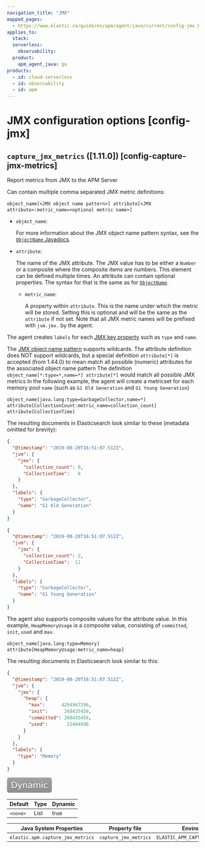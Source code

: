 ```yaml
---
navigation_title: "JMX"
mapped_pages:
  - https://www.elastic.co/guide/en/apm/agent/java/current/config-jmx.html
applies_to:
  stack:
  serverless:
    observability:
  product:
    apm_agent_java: ga
products:
  - id: cloud-serverless
  - id: observability
  - id: apm
---
```


# JMX configuration options [config-jmx]



## `capture_jmx_metrics` ([1.11.0]) [config-capture-jmx-metrics]

Report metrics from JMX to the APM Server

Can contain multiple comma separated JMX metric definitions:

```
object_name[<JMX object name pattern>] attribute[<JMX attribute>:metric_name=<optional metric name>]
```

* `object_name`:

    For more information about the JMX object name pattern syntax, see the [`ObjectName` Javadocs](https://docs.oracle.com/javase/7/docs/api/javax/management/ObjectName.md).

* `attribute`:

    The name of the JMX attribute. The JMX value has to be either a `Number` or a composite where the composite items are numbers. This element can be defined multiple times. An attribute can contain optional properties. The syntax for that is the same as for [`ObjectName`](https://docs.oracle.com/javase/7/docs/api/javax/management/ObjectName.md).

    * `metric_name`:

        A property within `attribute`. This is the name under which the metric will be stored. Setting this is optional and will be the same as the `attribute` if not set. Note that all JMX metric names will be prefixed with `jvm.jmx.` by the agent.


The agent creates `labels` for each [JMX key property](https://docs.oracle.com/javase/7/docs/api/javax/management/ObjectName.md#getKeyPropertyList()) such as `type` and `name`.

The [JMX object name pattern](https://docs.oracle.com/javase/7/docs/api/javax/management/ObjectName.md) supports wildcards. The attribute definition does NOT support wildcards, but a special definition `attribute[*]` is accepted (from 1.44.0) to mean match all possible (numeric) attributes for the associated object name pattern The definition `object_name[*:type=*,name=*] attribute[*]` would match all possible JMX metrics In the following example, the agent will create a metricset for each memory pool `name` (such as `G1 Old Generation` and `G1 Young Generation`)

```
object_name[java.lang:type=GarbageCollector,name=*] attribute[CollectionCount:metric_name=collection_count] attribute[CollectionTime]
```

The resulting documents in Elasticsearch look similar to these (metadata omitted for brevity):

```json
{
  "@timestamp": "2019-08-20T16:51:07.512Z",
  "jvm": {
    "jmx": {
      "collection_count": 0,
      "CollectionTime":   0
    }
  },
  "labels": {
    "type": "GarbageCollector",
    "name": "G1 Old Generation"
  }
}
```

```json
{
  "@timestamp": "2019-08-20T16:51:07.512Z",
  "jvm": {
    "jmx": {
      "collection_count": 2,
      "CollectionTime":  11
    }
  },
  "labels": {
    "type": "GarbageCollector",
    "name": "G1 Young Generation"
  }
}
```

The agent also supports composite values for the attribute value. In this example, `HeapMemoryUsage` is a composite value, consisting of `committed`, `init`, `used` and `max`.

```
object_name[java.lang:type=Memory] attribute[HeapMemoryUsage:metric_name=heap]
```

The resulting documents in Elasticsearch look similar to this:

```json
{
  "@timestamp": "2019-08-20T16:51:07.512Z",
  "jvm": {
    "jmx": {
      "heap": {
        "max":      4294967296,
        "init":      268435456,
        "committed": 268435456,
        "used":       22404496
      }
    }
  },
  "labels": {
    "type": "Memory"
  }
}
```

[![dynamic config](images/dynamic-config.svg "") ](/reference/configuration.md#configuration-dynamic)

| Default | Type | Dynamic |
| --- | --- | --- |
| `<none>` | List | true |

| Java System Properties | Property file | Environment |
| --- | --- | --- |
| `elastic.apm.capture_jmx_metrics` | `capture_jmx_metrics` | `ELASTIC_APM_CAPTURE_JMX_METRICS` |

